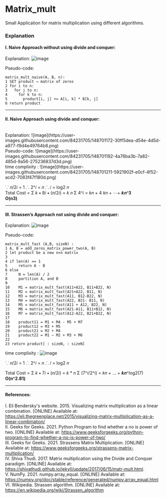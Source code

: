 # Matrix_mult
Small Application for matrix multiplication using different algorithms.

### Explanation 
#### I. Naive Approach without using divide and conquer:

Explanation:
![image](https://user-images.githubusercontent.com/84231705/148701108-ced52c10-ff77-4005-b92c-f2b4801c412c.png)

Pseudo-code:
```
matrix_mult_naive(A, B, n):
1 SET product → matrix of zeros
2 for i to n:
3   for j to n:
4     for k to n:
5       product[i, j] += A[i, k] * B[k, j]
6 return product
```

<hr>

#### II. Naive Approach using divide and conquer:
<br>
Explanation:
![image](https://user-images.githubusercontent.com/84231705/148701172-30ff5dea-d54e-4d5d-a977-f9d4e49764b8.png)
<br>
Pseudo-code:
![image](https://user-images.githubusercontent.com/84231705/148701192-4a76ba3b-7a82-485d-9a56-275236837d3d.png)
<br>
time complixity : 
![image](https://user-images.githubusercontent.com/84231705/148701211-5921902f-e0cf-4f52-acd2-7083f47f180d.png)

⸪ 𝑛/2𝑖 = 1 
⸫ 2^𝑖 = 𝑛
⸫ 𝑖 = log2 𝑛
<br>
Total Cost = Σ 𝑘 ∗ 8𝑖 ∗ (𝑛/2𝑖) = 𝑘 𝑛 Σ 4^𝑖 = 𝑘𝑛 + 4 𝑘𝑛 + ⋯+ 𝒌𝒏^𝟑 <br>
**O(n3)**

<hr>

#### III. Strassen’s Approach not using divide and conquer:

Explanation:
![image](https://user-images.githubusercontent.com/84231705/148701318-38d41673-9dd7-434a-b106-254b48c9dc36.png)
<br>

Pseudo-code:
```
matrix_mult_fast (A,B, sizeN) :
1 A, B = add_zeros_matrix_power_two(A, B)
2 let product be a new n×n matrix
3
4 if len(A) == 1
5     return A ⋅ B
6 else
7     N = len(A) / 2
8     partition A, and B
9
10    M1 = matrix_mult_fast(A11+A22, B11+B22, N)
11    M2 = matrix_mult_fast(A21+A22, B11, N)
12    M3 = matrix_mult_fast(A11, B12-B22, N)
13    M4 = matrix_mult_fast(A22, B21- B11, N)
14    M5 = matrix_mult_fast(A11 + A12, B22, N)
15    M6 = matrix_mult_fast(A21-A11, B11+B12, N)
16    M7 = matrix_mult_fast(A12-A22, B21+B22, N) 
17 
18    product11 = M1 + M4 - M5 + M7 
19    product12 = M3 + M5 
20    product21 = M2 + M4 
21    product22 = M1 – M2 + M3 + M6 
22 
23 return product[ : sizeN, : sizeN]
```

time complixity : 
![image](https://user-images.githubusercontent.com/84231705/148701404-2fdd7668-6d24-4c6d-91dc-a62dfc700e1d.png)


⸪ 𝑛/2𝑖 = 1 
⸫ 2^𝑖 = 𝑛
⸫ 𝑖 = log2 𝑛

Total Cost = Σ 𝑘 ∗ 7𝑖 ∗ (𝑛/2𝑖) = 𝑘 * 𝑛 Σ (7^𝑖/2^i) = 𝑘𝑛 + ... + 𝒌𝒏^log2(7) <br>
**O(n^2.81)**

<hr>

#### References: <br>
I. Eli Bendersky's website. 2015. Visualizing matrix multiplication as a linear combination. [ONLINE] Available at: https://eli.thegreenplace.net/2015/visualizing-matrix-multiplication-as-a-linear-combination/ <br>
II. Geeks for Geeks. 2021. Python Program to find whether a no is power of two. [ONLINE] Available at: https://www.geeksforgeeks.org/python-program-to-find-whether-a-no-is-power-of-two/<br>
III. Geeks for Geeks. 2021. Strassens Matrix Multiplication. [ONLINE] Available at: https://www.geeksforgeeks.org/strassens-matrix-multiplication/ <br>
IV. Shiva Thudi. 2017. Matrix multiplication using the Divide and Conquer paradigm. [ONLINE] Available at: https://shivathudi.github.io/jekyll/update/2017/06/15/matr-mult.html. <br>
V. NumPy. 2021. numpy.array_equal. [ONLINE] Available at: https://numpy.org/doc/stable/reference/generated/numpy.array_equal.html <br>
VI. Wikipedia. Strassen algorithm. [ONLINE] Available at: https://en.wikipedia.org/wiki/Strassen_algorithm <br>

